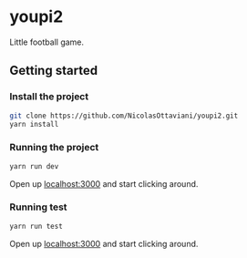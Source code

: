 # youpi2

Little football game.

## Getting started

### Install the project

```bash
git clone https://github.com/NicolasOttaviani/youpi2.git
yarn install
```

### Running the project

```bash
yarn run dev
```

Open up [localhost:3000](http://localhost:3000) and start clicking around.

### Running test

```bash
yarn run test
```

Open up [localhost:3000](http://localhost:3000) and start clicking around.
